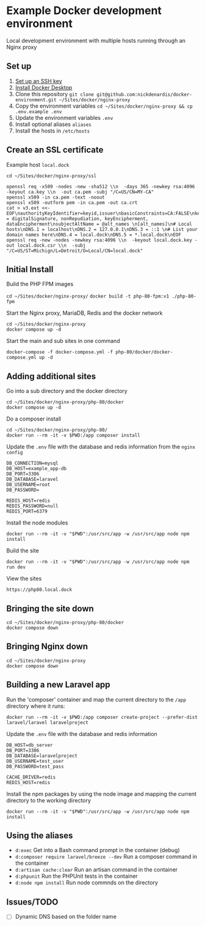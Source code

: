 # Example Docker development environment

Local development environment with multiple hosts running through an Nginx proxy

## Set up

1. [Set up an SSH key](https://docs.github.com/en/authentication/connecting-to-github-with-ssh/generating-a-new-ssh-key-and-adding-it-to-the-ssh-agent)
1. [Install Docker Desktop](https://www.docker.com/products/docker-desktop)
1. Clone this repository `git clone git@github.com:nickdenardis/docker-environment.git ~/Sites/docker/nginx-proxy`
1. Copy the environment variables `cd ~/Sites/docker/nginx-proxy && cp .env.example .env`
1. Update the environment variables `.env`
1. Install optional aliases `aliases`
1. Install the hosts in `/etc/hosts`

## Create an SSL certificate

Example host `local.dock`

`cd ~/Sites/docker/nginx-proxy/ssl`

```
openssl req -x509 -nodes -new -sha512 \\n  -days 365 -newkey rsa:4096 -keyout ca.key \\n  -out ca.pem -subj "/C=US/CN=MY-CA"
openssl x509 -in ca.pem -text -noout
openssl x509 -outform pem -in ca.pem -out ca.crt
cat > v3.ext <<-EOF\nauthorityKeyIdentifier=keyid,issuer\nbasicConstraints=CA:FALSE\nkeyUsage = digitalSignature, nonRepudiation, keyEncipherment, dataEncipherment\nsubjectAltName = @alt_names \n[alt_names]\n# Local hosts\nDNS.1 = localhost\nDNS.2 = 127.0.0.1\nDNS.3 = ::1 \n# List your domain names here\nDNS.4 = local.dock\nDNS.5 = *.local.dock\nEOF
openssl req -new -nodes -newkey rsa:4096 \\n  -keyout local.dock.key -out local.dock.csr \\n  -subj "/C=US/ST=Michign/L=Detroit/O=Local/CN=local.dock"
```

## Initial Install

Build the PHP FPM images

`cd ~/Sites/docker/nginx-proxy/`
`docker build -t php-80-fpm:v1 ./php-80-fpm`

Start the Nginx proxy, MariaDB, Redis and the docker network

`cd ~/Sites/docker/nginx-proxy`  
`docker compose up -d`

Start the main and sub sites in one command

`docker-compose -f docker-compose.yml -f php-80/docker/docker-compose.yml up -d`

## Adding additional sites

Go into a sub directory and the docker directory

`cd ~/Sites/docker/nginx-proxy/php-80/docker`  
`docker compose up -d`

Do a composer install

`cd ~/Sites/docker/nginx-proxy/php-80/`  
`docker run --rm -it -v $PWD:/app composer install`

Update the `.env` file with the database and redis information from the `nginx config`

```
DB_CONNECTION=mysql
DB_HOST=example_app-db
DB_PORT=3306
DB_DATABASE=laravel
DB_USERNAME=root
DB_PASSWORD=

REDIS_HOST=redis
REDIS_PASSWORD=null
REDIS_PORT=6379
```

Install the node modules

`docker run --rm -it -v "$PWD":/usr/src/app -w /usr/src/app node npm install`

Build the site

`docker run --rm -it -v "$PWD":/usr/src/app -w /usr/src/app node npm run dev`

View the sites

`https://php80.local.dock`

## Bringing the site down

`cd ~/Sites/docker/nginx-proxy/php-80/docker`  
`docker compose down`

## Bringing Nginx down

`cd ~/Sites/docker/nginx-proxy`  
`docker compose down`

## Building a new Laravel app

Run the 'composer' container and map the current directory to the `/app` directory where it runs:

`docker run --rm -it -v $PWD:/app composer create-project --prefer-dist laravel/laravel laravelproject`

Update the `.env` file with the database and redis information

```
DB_HOST=db_server
DB_PORT=3306
DB_DATABASE=laravelproject
DB_USERNAME=test_user
DB_PASSWORD=test_pass

CACHE_DRIVER=redis
REDIS_HOST=redis
```

Install the npm packages by using the node image and mapping the current directory to the working directory

`docker run --rm -it -v "$PWD":/usr/src/app -w /usr/src/app node npm install`

## Using the aliases

- `d:exec` Get into a Bash command prompt in the container (debug)
- `d:composer require laravel/breeze --dev` Run a composer command in the container
- `d:artisan cache:clear` Run an artisan command in the container
- `d:phpunit` Run the PHPUnit tests in the container
- `d:node npm install` Run node commnds on the directory

## Issues/TODO

- [ ] Dynamic DNS based on the folder name
